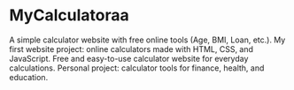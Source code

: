 # MyCalculatoraa
A simple calculator website with free online tools (Age, BMI, Loan, etc.).  My first website project: online calculators made with HTML, CSS, and JavaScript.  Free and easy-to-use calculator website for everyday calculations.  Personal project: calculator tools for finance, health, and education.

